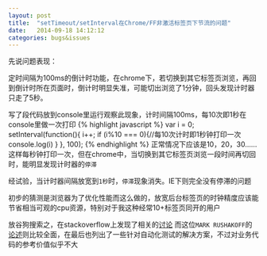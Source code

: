 ```yaml
---
layout: post
title:  "setTimeout/setInterval在Chrome/FF非激活标签页下节流的问题"
date:   2014-09-18 14:12:12
categories: bugs&issues
---
```


先说问题表现：

定时间隔为100ms的倒计时功能，在chrome下，若切换到其它标签页浏览，再回到倒计时所在页面时，倒计时明显失准，可能切出浏览了1分钟，回头发现计时器只走了5秒。

写了段代码放到console里运行观察此现象，计时间隔100ms，每10次即1秒在console里做一次打印
{% highlight javascript %}
var i = 0;
setInterval(function(){
  i++;
  if (i%10 === 0){//每10次计时即1秒钟打印一次
    console.log(i)
  }
}, 100);
{% endhighlight %}
正常情况下应该是10，20，30……这样每秒钟打印一次，但在chrome中，当切换到其它标签页浏览一段时间再切回时，能明显发现计时器的`停滞`

经试验，当计时器间隔放宽到`1秒`时，`停滞`现象消失。IE下则完全没有停滞的问题

初步的猜测是浏览器为了优化性能而这么做的，放宽后台标签页的时钟精度应该能节省相当可观的cpu资源，特别对于我这种经常10+标签页同开的用户

放谷狗搜索之，在stackoverflow上发现了相关的[讨论][stackoverflow]
而这位`MARK RUSHAKOFF`的[论述][pivotallabs]则比较全面，在最后也列出了一些针对自动化测试的解决方案，不过对业务代码的参考价值似乎不大



[stackoverflow]: http://stackoverflow.com/questions/6032429/chrome-timeouts-interval-suspended-in-background-tabs
[pivotallabs]: http://pivotallabs.com/chrome-and-firefox-throttle-settimeout-setinterval-in-inactive-tabs/
